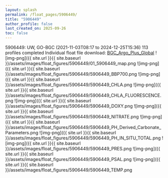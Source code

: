 ```yaml
---
layout: splash
permalink: /float_pages/5906449/
title: "5906449"
author_profile: false
last_created_on: 2025-09-26
toc: false
---
```

 
5906449: UW, GO-BGC (2021-11-03T08:17 to 2024-12-25T15:36)
113 profiles completed
Individual float file download: [BGC_Argo_Plus_Global](https://ftp.soest.hawaii.edu/bgc_argo_plus/Individual_Floats/outliers_removed/5906449_Sprof_processed.nc)
![img-png]({{ site.url }}{{ site.baseurl }}/assets/images/float_figures/5906449/01_5906449_map.png
![img-png]({{ site.url }}{{ site.baseurl }}/assets/images/float_figures/5906449/5906449_BBP700.png
![img-png]({{ site.url }}{{ site.baseurl }}/assets/images/float_figures/5906449/5906449_CHLA.png
![img-png]({{ site.url }}{{ site.baseurl }}/assets/images/float_figures/5906449/5906449_CHLA_FLUORESCENCE.png
![img-png]({{ site.url }}{{ site.baseurl }}/assets/images/float_figures/5906449/5906449_DOXY.png
![img-png]({{ site.url }}{{ site.baseurl }}/assets/images/float_figures/5906449/5906449_NITRATE.png
![img-png]({{ site.url }}{{ site.baseurl }}/assets/images/float_figures/5906449/5906449_PH_Derived_Carbonate_Parameters.png
![img-png]({{ site.url }}{{ site.baseurl }}/assets/images/float_figures/5906449/5906449_PH_IN_SITU_TOTAL.png
![img-png]({{ site.url }}{{ site.baseurl }}/assets/images/float_figures/5906449/5906449_PRES.png
![img-png]({{ site.url }}{{ site.baseurl }}/assets/images/float_figures/5906449/5906449_PSAL.png
![img-png]({{ site.url }}{{ site.baseurl }}/assets/images/float_figures/5906449/5906449_TEMP.png
